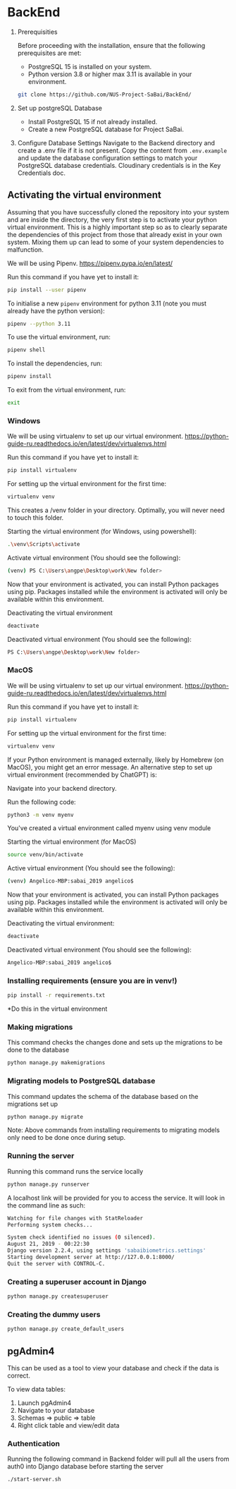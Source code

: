 # BackEnd

1. Prerequisities

   Before proceeding with the installation, ensure that the following prerequisites are met:

   - PostgreSQL 15 is installed on your system.
   - Python version 3.8 or higher max 3.11 is available in your environment.

   ```bash
   git clone https://github.com/NUS-Project-SaBai/BackEnd/
   ```

2. Set up postgreSQL Database

   - Install PostgreSQL 15 if not already installed.
   - Create a new PostgreSQL database for Project SaBai.

3. Configure Database Settings
   Navigate to the Backend directory and create a .env file if it is not present. Copy the content from `.env.example` and update the database configuration settings to match your PostgreSQL database credentials. Cloudinary credentials is in the Key Credentials doc.

## Activating the virtual environment

Assuming that you have successfully cloned the repository into your system and are inside the directory, the very first step is to activate your python virtual environment. This is a highly important step so as to clearly separate the dependencies of this project from those that already exist in your own system. Mixing them up can lead to some of your system dependencies to malfunction.

We will be using Pipenv. <https://pipenv.pypa.io/en/latest/>

Run this command if you have yet to install it:

```bash
pip install --user pipenv
```

To initialise a new `pipenv` environment for python 3.11 (note you must already have the python version):

```bash
pipenv --python 3.11
```

To use the virtual environment, run:

```bash
pipenv shell
```

To install the dependencies, run:

```bash
pipenv install
```

To exit from the virtual environment, run:

```bash
exit
```

### Windows

We will be using virtualenv to set up our virtual environment. <https://python-guide-ru.readthedocs.io/en/latest/dev/virtualenvs.html>

Run this command if you have yet to install it:

```bash
pip install virtualenv
```

For setting up the virtual environment for the first time:

```bash
virtualenv venv
```

This creates a /venv folder in your directory. Optimally, you will never need to touch this folder.

Starting the virtual environment (for Windows, using powershell):

```bash
.\venv\Scripts\activate
```

Activate virtual environment (You should see the following):

```bash
(venv) PS C:\Users\angpe\Desktop\work\New folder>
```

Now that your environment is activated, you can install Python packages using pip. Packages installed while the environment is activated will only be available within this environment.

Deactivating the virtual environment

```bash
deactivate
```

Deactivated virtual environment (You should see the following):

```bash
PS C:\Users\angpe\Desktop\work\New folder>
```

### MacOS

We will be using virtualenv to set up our virtual environment. <https://python-guide-ru.readthedocs.io/en/latest/dev/virtualenvs.html>

Run this command if you have yet to install it:

```bash
pip install virtualenv
```

For setting up the virtual environment for the first time:

```bash
virtualenv venv
```

If your Python environment is managed externally, likely by Homebrew (on MacOS), you might get an error message. An alternative step to set up virtual environment (recommended by ChatGPT) is:

Navigate into your backend directory.

Run the following code:

```bash
python3 -m venv myenv
```

You've created a virtual environment called myenv using venv module

Starting the virtual environment (for MacOS)

```bash
source venv/bin/activate
```

Active virtual environment (You should see the following):

```bash
(venv) Angelico-MBP:sabai_2019 angelico$
```

Now that your environment is activated, you can install Python packages using pip. Packages installed while the environment is activated will only be available within this environment.

Deactivating the virtual environment:

```bash
deactivate
```

Deactivated virtual environment (You should see the following):

```bash
Angelico-MBP:sabai_2019 angelico$
```

### Installing requirements (ensure you are in venv!)

```bash
pip install -r requirements.txt
```

\*Do this in the virtual environment

### Making migrations

This command checks the changes done and sets up the migrations to be done to the database

```bash
python manage.py makemigrations
```

### Migrating models to PostgreSQL database

This command updates the schema of the database based on the migrations set up

```bash
python manage.py migrate
```

Note: Above commands from installing requirements to migrating models only need to be done once during setup.

### Running the server

Running this command runs the service locally

```bash
python manage.py runserver
```

A localhost link will be provided for you to access the service. It will look in the command line as such:

```bash
Watching for file changes with StatReloader
Performing system checks...

System check identified no issues (0 silenced).
August 21, 2019 - 00:22:30
Django version 2.2.4, using settings 'sabaibiometrics.settings'
Starting development server at http://127.0.0.1:8000/
Quit the server with CONTROL-C.
```

### Creating a superuser account in Django

```bash
python manage.py createsuperuser
```

### Creating the dummy users

```bash
python manage.py create_default_users
```

## pgAdmin4

This can be used as a tool to view your database and check if the data is correct.

To view data tables:

1.  Launch pgAdmin4
2.  Navigate to your database
3.  Schemas => public => table
4.  Right click table and view/edit data

### Authentication

Running the following command in Backend folder will pull all the users from auth0 into Django database before starting the server

```bash
./start-server.sh
```
